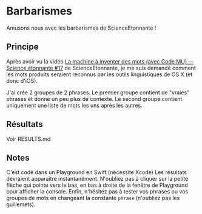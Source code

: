 # Barbarismes
Amusons nous avec les barbarismes de ScienceEtonnante !

## Principe
Après avoir vu la vidéo [La machine à inventer des mots (avec Code MU) — Science étonnante #17](https://www.youtube.com/watch?v=YsR7r2378j0 "YouTube") de ScienceEtonnante, je me suis demandé comment les mots produits seraient reconnus par les outils linguistiques de OS X (et donc d'iOS).

J'ai crée 2 groupes de 2 phrases.
Le premier groupe contient de "vraies" phrases et donne un peu plus de contexte.
Le second groupe contient uniquement une liste de mots les uns après les autres.

## Résultats

Voir RESULTS.md

## Notes
C'est codé dans un Playground en Swift (nécessite Xcode)
Les résultats devraient apparaître instantanément.
N'oubliez pas à cliquer sur la petite flèche qui pointe vers le bas, en bas à droite de la fenêtre de Playground pour afficher la console.
Enfin, n'hésitez pas à tester vos phrases ou vos groupes de mots en changeant la constante `phrase` (n'oubliez pas les guillemets).
